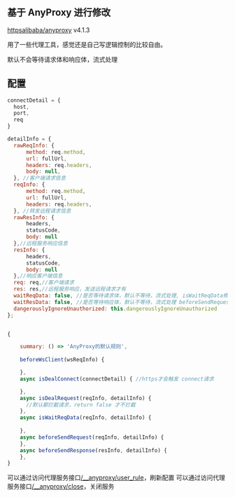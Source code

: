 基于 AnyProxy 进行修改
----------------

[httpsalibaba/anyproxy](https://github.com/alibaba/anyproxy) v4.1.3

用了一些代理工具，感觉还是自己写逻辑控制的比较自由。

默认不会等待请求体和响应体，流式处理

## 配置
```js
connectDetail = {
  host, 
  port, 
  req
}

detailInfo = {
  rawReqInfo: {
      method: req.method,
      url: fullUrl,
      headers: req.headers,
      body: null,
  }, //客户端请求信息
  reqInfo: {
      method: req.method,
      url: fullUrl,
      headers: req.headers,
  }, //转发远程请求信息
  rawResInfo: {
      headers,
      statusCode,
      body: null
  },//远程服务响应信息
  resInfo: {
      headers,
      statusCode,
      body: null
  },//响应客户端信息
  req: req,//客户端请求
  res: res,//远程服务响应，发送远程请求才有
  waitReqData: false, //是否等待请求体，默认不等待，流式处理, isWaitReqData修改才有效
  waitResData: false, //是否等待响应体，默认不等待，流式处理 beforeSendRequest之前修改
  dangerouslyIgnoreUnauthorized: this.dangerouslyIgnoreUnauthorized
};


{

    summary: () => 'AnyProxy的默认规则',
    
    beforeWsClient(wsReqInfo) {

    },
    async isDealConnect(connectDetail) { //https才会触发 connect请求

    },
    async isDealRequest(reqInfo, detailInfo) {
      //默认都拦截请求，return false 才不拦截
    },
    async isWaitReqData(reqInfo, detailInfo) {
      
    },
    async beforeSendRequest(reqInfo, detailInfo) {
    },
    async beforeSendResponse(resInfo, detailInfo) {
    },
}
```

可以通过访问代理服务接口[/__anyproxy/user_rule]()，刷新配置
可以通过访问代理服务接口[/__anyproxy/close]()，关闭服务


